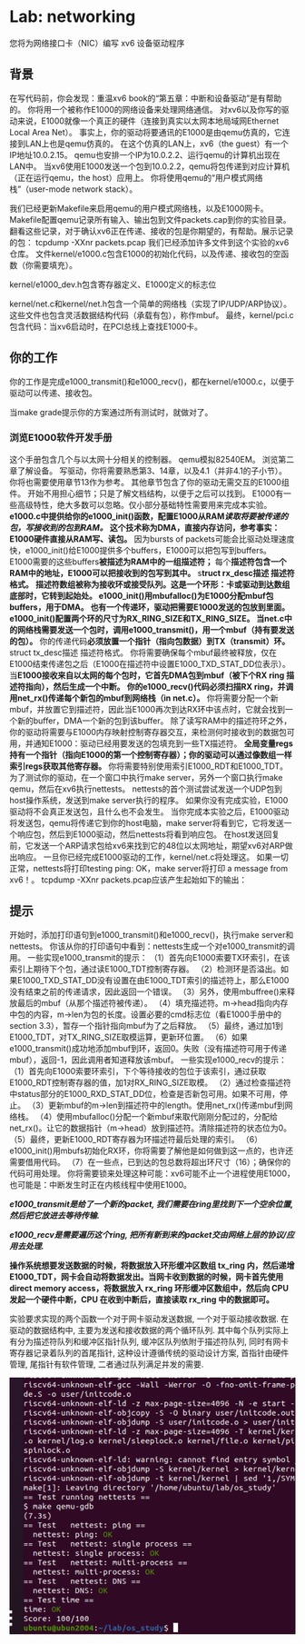 # Lab: networking

您将为网络接口卡（NIC）编写 xv6 设备驱动程序

## 背景

在写代码前，你会发现：重温xv6 book的“第五章：中断和设备驱动”是有帮助的。
你将用一个被称作E1000的网络设备来处理网络通信。
对xv6以及你写的驱动来说，E1000就像一个真正的硬件（连接到真实以太网本地局域网Ethernet Local Area Net）。
事实上，你的驱动将要通讯的E1000是由qemu仿真的，它连接到LAN上也是qemu仿真的。
在这个仿真的LAN上，xv6（the guest）有一个IP地址10.0.2.15。
qemu也安排一个IP为10.0.2.2、运行qemu的计算机出现在LAN中。
当xv6使用E1000发送一个包到10.0.2.2，qemu将包传递到对应计算机（正在运行qemu，the host）应用上。
你将使用qemu的“用户模式网络栈”（user-mode network stack）。



我们已经更新Makefile来启用qemu的用户模式网络栈，以及E1000网卡。
Makefile配置qemu记录所有输入、输出包到文件packets.cap到你的实验目录。
翻看这些记录，对于确认xv6正在传递、接收的包是你期望的，有帮助。展示记录的包：
tcpdump -XXnr packets.pcap
我们已经添加许多文件到这个实验的xv6仓库。
文件kernel/e1000.c包含E1000的初始化代码，以及传递、接收包的空函数（你需要填充）。

kernel/e1000_dev.h包含寄存器定义、E1000定义的标志位

kernel/net.c和kernel/net.h包含一个简单的网络栈（实现了IP/UDP/ARP协议）。
这些文件也包含灵活数据结构代码（承载有包），称作mbuf。
最终，kernel/pci.c包含代码：当xv6启动时，在PCI总线上查找E1000卡。

## 你的工作

你的工作是完成e1000_transmit()和e1000_recv()，都在kernel/e1000.c，以便于驱动可以传递、接收包。

当make grade提示你的方案通过所有测试时，就做对了。

### 浏览E1000软件开发手册

这个手册包含几个与以太网十分相关的控制器。
qemu模拟82540EM。
浏览第二章了解设备。
写驱动，你将需要熟悉第3、14章，以及4.1（并非4.1的子小节）。
你将也需要使用章节13作为参考。
其他章节包含了你的驱动无需交互的E1000组件。
开始不用担心细节；只是了解文档结构，以便于之后可以找到。
E1000有一些高级特性，绝大多数可以忽略。仅小部分基础特性需要用来完成本实验。
**e1000.c中提供给你的e1000_init()函数，配置E1000从RAM*读取将要被传递的包，写接收到的包到RAM。***
**这个技术称为DMA，直接内存访问，参考事实：E1000硬件直接从RAM写、读包。**
因为bursts of packets可能会比驱动处理速度快，e1000_init()给E1000提供多个buffers，E1000可以把包写到buffers。
E1000需要的这些buffers**被描述为RAM中的一组描述符；**
每个**描述符包含一个RAM中的地址，E1000可以把接收到的包写到其中。**
s**truct rx_desc描述 描述符 格式。**
**描述符数组被称为接收环或接受队列。**这是一个环形：卡或驱动到达数组底部时，它转到起始处。
**e1000_init()用mbufalloc()为E1000分配mbuf包buffers，用于DMA。**
**也有一个传递环，驱动把需要E1000发送的包放到里面。**
**e1000_init()配置两个环的尺寸为RX_RING_SIZE和TX_RING_SIZE。**
当net.c中的网络栈需**要发送一个包时，调用e1000_transmit()，用一个mbuf（持有要发送的包）。**
你的传递代码**必须放置一个指针（指向包数据）到TX（transmit）环。**
struct tx_desc描述 描述符格式。
你将需要确保每个mbuf最终被释放，仅在E1000结束传递包之后（E1000在描述符中设置E1000_TXD_STAT_DD位表示）。
当**E1000接收来自以太网的每个包时，它首先DMA包到mbuf（被下个RX ring 描述符指向），然后生成一个中断。**
**你的e1000_recv()代码必须扫描RX ring，并调用net_rx()传递每个新包的mbuf到网络栈（in net.c）。**
你将需要分配一个新mbuf，并放置它到描述符，因此当E1000再次到达RX环中该点时，它就会找到一个新的buffer，DMA一个新的包到该buffer。
除了读写RAM中的描述符环之外，你的驱动将需要与E1000内存映射控制寄存器交互，来检测何时接收到的数据包可用，并通知E1000：驱动已经用要发送的包填充到一些TX描述符。
**全局变量regs持有一个指针（指向E1000的第一个控制寄存器）；你的驱动可以通过像数组一样索引regs获取其他寄存器。**
你将需要特别使用索引E1000_RDT和E1000_TDT。
为了测试你的驱动，在一个窗口中执行make server，另外一个窗口执行make qemu，然后在xv6执行nettests。
nettests的首个测试尝试发送一个UDP包到host操作系统，发送到make server执行的程序。
如果你没有完成实验，E1000驱动将不会真正发送包，且什么也不会发生。
当你完成本实验之后，E1000驱动将发送包，qemu将传递它到你的host电脑，make server将看到它，它将发送一个响应包，然后到E1000驱动，然后nettests将看到响应包。
在host发送回复前，它发送一个ARP请求包给xv6来找到它的48位以太网地址，期望xv6对ARP做出响应。
一旦你已经完成E1000驱动的工作，kernel/net.c将处理这。
如果一切正常，nettests将打印testing ping: OK，make server将打印 a message from xv6！。
tcpdump -XXnr packets.pcap应该产生起始如下的输出：

## 提示

开始时，添加打印语句到e1000_transmit()和e1000_recv()，执行make server和nettests。
你该从你的打印语句中看到：nettests生成一个对e1000_transmit的调用。
一些实现e1000_transmit的提示：
（1）首先向E1000索要TX环索引，在该索引上期待下个包，通过读E1000_TDT控制寄存器。
（2）检测环是否溢出。如果E1000_TXD_STAT_DD没有设置在由E1000_TDT索引的描述符上，那么E1000没有结束之前的传递请求，因此返回一个错误。
（3）另外，使用mbuffree()来释放最后的mbuf（从那个描述符被传递）。
（4）填充描述符。m->head指向内存中包的内容，m->len为包的长度。设置必要的cmd标志位（看E1000手册中的section 3.3），暂存一个指针指向mbuf为了之后释放。
（5）最终，通过加1到E1000_TDT，对TX_RING_SIZE取模运算，更新环位置。
（6）如果e1000_transmit()成功地添加mbuf到环，返回0。失败（没有描述符可用于传递mbuf），返回-1，因此调用者知道释放该mbuf。
一些实现e1000_recv的提示：
（1）首先向E1000索要环索引，下个等待接收的包位于该索引，通过获取E1000_RDT控制寄存器的值，加1对RX_RING_SIZE取模。
（2）通过检查描述符中status部分的E1000_RXD_STAT_DD位，检查是否新包可用。如果不可用，停止。
（3）更新mbuf的m->len到描述符中的length。使用net_rx()传递mbuf到网络栈。
（4）使用mbufalloc()分配一个新mbuf来取代刚刚分配过的，分配给net_rx()。让它的数据指针（m->head）放到描述符。清除描述符的状态位为0。
（5）最终，更新E1000_RDT寄存器为环描述符最后处理的索引。
（6）e1000_init()用mbufs初始化RX环，你将需要了解他是如何做到这一点的，也许还需要借用代码。
（7）在一些点，已到达的包总数将超出环尺寸（16）；确保你的代码可用处理。
你将需要锁来处理这种可能：xv6可能不止一个进程使用E1000，也可能是：中断发生时正在内核线程中使用E1000。

***e1000_transmit是给了一个新的packet, 我们需要在ring里找到下一个空余位置, 然后把它放进去等待传输.***

***e1000_recv是需要遍历这个ring, 把所有新到来的packet交由网络上层的协议/应用去处理.***

**操作系统想要发送数据的时候，将数据放入环形缓冲区数组 tx_ring 内，然后递增 E1000_TDT，网卡会自动将数据发出。当网卡收到数据的时候，网卡首先使用 direct memory access，将数据放入 rx_ring 环形缓冲区数组中，然后向 CPU 发起一个硬件中断，CPU 在收到中断后，直接读取 rx_ring 中的数据即可。**



实验要求实现的两个函数一个对于网卡驱动发送数据, 一个对于驱动接收数据. 在驱动的数据结构中, 主要为发送和接收数据的两个循环队列. 其中每个队列实际上有分为描述符队列和缓冲区指针队列, 缓冲区队列依附于描述符队列, 同时有网卡寄存器记录着队列的首尾指针, 这种设计遵循传统的驱动设计方案, 首指针由硬件管理, 尾指针有软件管理, 二者通过队列满足并发的需要.


![微信图片_20230912230526](./png/微信图片_20230912230526.png)